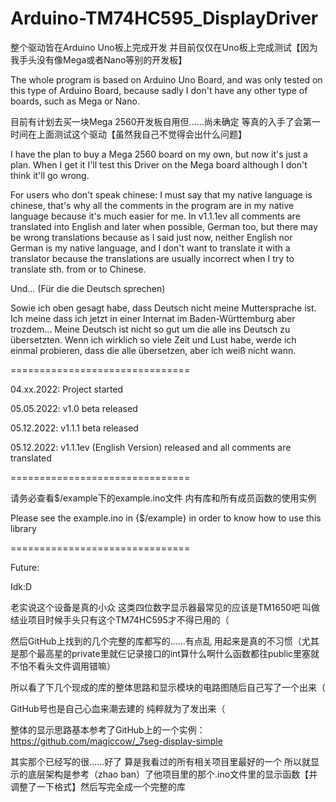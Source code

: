 # Arduino-TM74HC595_DisplayDriver

整个驱动皆在Arduino Uno板上完成开发 并目前仅仅在Uno板上完成测试【因为我手头没有像Mega或者Nano等别的开发板】

The whole program is based on Arduino Uno Board, and was only tested on this type of Arduino Board, because sadly I don't have any other type of boards, such as Mega or Nano.

目前有计划去买一块Mega 2560开发板自用但……尚未确定 等真的入手了会第一时间在上面测试这个驱动【虽然我自己不觉得会出什么问题】

I have the plan to buy a Mega 2560 board on my own, but now it's just a plan. When I get it I'll test this Driver on the Mega board although I don't think it'll go wrong.

For users who don't speak chinese: I must say that my native language is chinese, that's why all the comments in the program are in my native language because it's much easier for me. In v1.1.1ev all comments are translated into English and later when possible, German too, but there may be wrong translations because as I said just now, neither English nor German is my native language, and I don't want to translate it with a translator because the translations are usually incorrect when I try to translate sth. from or to Chinese.

Und... (Für die die Deutsch sprechen)

Sowie ich oben gesagt habe, dass Deutsch nicht meine Muttersprache ist. Ich meine dass ich jetzt in einer Internat im Baden-Württemburg aber trozdem... Meine Deutsch ist nicht so gut um die alle ins Deutsch zu übersetzten. Wenn ich wirklich so viele Zeit und Lust habe, werde ich einmal probieren, dass die alle übersetzen, aber ich weiß nicht wann.

===============================

04.xx.2022: Project started

05.05.2022: v1.0 beta released

05.12.2022: v1.1.1 beta released

05.12.2022: v1.1.1ev (English Version) released and all comments are translated

===============================

请务必查看$/example下的example.ino文件 内有库和所有成员函数的使用实例

Please see the example.ino in {$/example} in order to know how to use this library

===============================

Future:

Idk:D

老实说这个设备是真的小众 这类四位数字显示器最常见的应该是TM1650吧 叫做结业项目时候手头只有这个TM74HC595才不得已用的（

然后GitHub上找到的几个完整的库都写的……有点乱 用起来是真的不习惯（尤其是那个最高星的private里就仨记录接口的int算什么啊什么函数都往public里塞就不怕不看头文件调用错嘛）

所以看了下几个现成的库的整体思路和显示模块的电路图随后自己写了一个出来（

GitHub号也是自己心血来潮去建的 纯粹就为了发出来（

整体的显示思路基本参考了GitHub上的一个实例：https://github.com/magiccow/_7seg-display-simple

其实那个已经写的很……好了 算是我看过的所有相关项目里最好的一个 所以就显示的底层架构是参考（zhao ban）了他项目里的那个.ino文件里的显示函数【并调整了一下格式】然后写完全成一个完整的库
